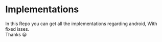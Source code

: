# Implementations
In this Repo you can get all the implementations regarding android, With fixed isses.<br>
Thanks 😀
